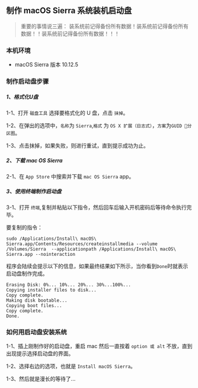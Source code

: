 ## 制作 macOS Sierra 系统装机启动盘

> 重要的事情说三遍： 装系统前记得备份所有数据！装系统前记得备份所有数据！！装系统前记得备份所有数据！！！

### 本机环境

* macOS Sierra 版本 10.12.5

### 制作启动盘步骤

##### 1、格式化U盘

1-1、打开 `磁盘工具` 选择要格式化的 U 盘，点击 `抹掉`。

1-2、在弹出的选项中，`名称`为 `Sierra`,`格式` 为 `OS X 扩展（日志式）`，`方案`为`GUID 分区图`。

1-3、点击抹掉，如果失败，则进行重试，直到提示成功为止。

##### 2、下载 mac OS Sierra

2-1、在 `App Store` 中搜索并下载 `mac OS Sierra` app。

##### 3、使用终端制作启动盘

3-1、打开 `终端`,复制并粘贴以下指令，然后回车后输入开机密码后等待命令执行完毕。

要复制的指令：

```objc
sudo /Applications/Install\ macOS\ Sierra.app/Contents/Resources/createinstallmedia --volume /Volumes/Sierra  --applicationpath /Applications/Install\ macOS\ Sierra.app --nointeraction
```

程序会陆续会提示以下的信息，如果最终结果如下所示，当你看到`Done`时就表示启动盘制作完成。

```objc
Erasing Disk: 0%... 10%... 20%... 30%...100%...
Copying installer files to disk...
Copy complete.
Making disk bootable...
Copying boot files...
Copy complete.
Done.
```

### 如何用启动盘安装系统

1-1、插上刚制作好的启动盘，重启 mac 然后一直按着 `option 或 alt` 不放，直到出现提示选择启动盘的界面。

1-2、选择右边的选项，也就是 `Install macOS Sierra`。

1-3、然后就是漫长的等待了...


